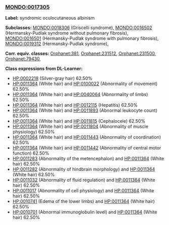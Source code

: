 
### [MONDO:0017305](http://purl.obolibrary.org/obo/MONDO_0017305)
**Label:** syndromic oculocutaneous albinism

**Subclasses:** [MONDO:0018306](http://purl.obolibrary.org/obo/MONDO_0018306) (Griscelli syndrome), [MONDO:0016502](http://purl.obolibrary.org/obo/MONDO_0016502) (Hermansky-Pudlak syndrome without pulmonary fibrosis), [MONDO:0016501](http://purl.obolibrary.org/obo/MONDO_0016501) (Hermansky-Pudlak syndrome with pulmonary fibrosis), [MONDO:0019312](http://purl.obolibrary.org/obo/MONDO_0019312) (Hermansky-Pudlak syndrome), 

**Corr. equiv. classes:** [Orphanet:381](http://www.orpha.net/ORDO/Orphanet_381), [Orphanet:231512](http://www.orpha.net/ORDO/Orphanet_231512), [Orphanet:231500](http://www.orpha.net/ORDO/Orphanet_231500), [Orphanet:79430](http://www.orpha.net/ORDO/Orphanet_79430), 

**Class expressions from DL-Learner:**

- [HP:0002218](http://purl.obolibrary.org/obo/HP_0002218) (Silver-gray hair) 62.50%
- [HP:0011364](http://purl.obolibrary.org/obo/HP_0011364) (White hair) and [HP:0100022](http://purl.obolibrary.org/obo/HP_0100022) (Abnormality of movement) 62.50%
- [HP:0011364](http://purl.obolibrary.org/obo/HP_0011364) (White hair) and [HP:0040064](http://purl.obolibrary.org/obo/HP_0040064) (Abnormality of limbs) 62.50%
- [HP:0011364](http://purl.obolibrary.org/obo/HP_0011364) (White hair) and [HP:0012115](http://purl.obolibrary.org/obo/HP_0012115) (Hepatitis) 62.50%
- [HP:0011364](http://purl.obolibrary.org/obo/HP_0011364) (White hair) and [HP:0011893](http://purl.obolibrary.org/obo/HP_0011893) (Abnormal leukocyte count) 62.50%
- [HP:0011364](http://purl.obolibrary.org/obo/HP_0011364) (White hair) and [HP:0011815](http://purl.obolibrary.org/obo/HP_0011815) (Cephalocele) 62.50%
- [HP:0011364](http://purl.obolibrary.org/obo/HP_0011364) (White hair) and [HP:0011804](http://purl.obolibrary.org/obo/HP_0011804) (Abnormality of muscle physiology) 62.50%
- [HP:0011364](http://purl.obolibrary.org/obo/HP_0011364) (White hair) and [HP:0011443](http://purl.obolibrary.org/obo/HP_0011443) (Abnormality of coordination) 62.50%
- [HP:0011364](http://purl.obolibrary.org/obo/HP_0011364) (White hair) and [HP:0011442](http://purl.obolibrary.org/obo/HP_0011442) (Abnormality of central motor function) 62.50%
- [HP:0011283](http://purl.obolibrary.org/obo/HP_0011283) (Abnormality of the metencephalon) and [HP:0011364](http://purl.obolibrary.org/obo/HP_0011364) (White hair) 62.50%
- [HP:0011282](http://purl.obolibrary.org/obo/HP_0011282) (Abnormality of hindbrain morphology) and [HP:0011364](http://purl.obolibrary.org/obo/HP_0011364) (White hair) 62.50%
- [HP:0011032](http://purl.obolibrary.org/obo/HP_0011032) (Abnormality of fluid regulation) and [HP:0011364](http://purl.obolibrary.org/obo/HP_0011364) (White hair) 62.50%
- [HP:0011017](http://purl.obolibrary.org/obo/HP_0011017) (Abnormality of cell physiology) and [HP:0011364](http://purl.obolibrary.org/obo/HP_0011364) (White hair) 62.50%
- [HP:0010741](http://purl.obolibrary.org/obo/HP_0010741) (Edema of the lower limbs) and [HP:0011364](http://purl.obolibrary.org/obo/HP_0011364) (White hair) 62.50%
- [HP:0010701](http://purl.obolibrary.org/obo/HP_0010701) (Abnormal immunoglobulin level) and [HP:0011364](http://purl.obolibrary.org/obo/HP_0011364) (White hair) 62.50%


